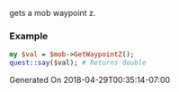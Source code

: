 gets a mob waypoint z.
### Example

```perl
my $val = $mob->GetWaypointZ();
quest::say($val); # Returns double
```


Generated On 2018-04-29T00:35:14-07:00